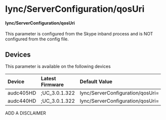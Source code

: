 ﻿---
description: lync/ServerConfiguration/qosUri
search:
    keywords: ['lync','ServerConfiguration','qosUri']
---

# lync/ServerConfiguration/qosUri

#### lync/ServerConfiguration/qosUri

This parameter is configured from the Skype inband process and is NOT configured from the config file.



## Devices
This parameter is available on the following devices

| Device | Latest Firmware | Default Value |
|:---|:---|:---|
| audc405HD | ;UC_3.0.1.322 | lync/ServerConfiguration/qosUri= 
| audc440HD | ;UC_3.0.1.322 | lync/ServerConfiguration/qosUri= 

ADD A DISCLAIMER
